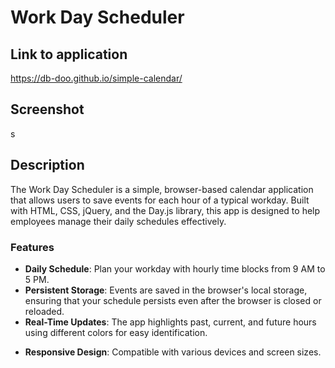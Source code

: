 <!-- Repository contains quality readme file with description, screenshot, and link to deployed application.-->

# Work Day Scheduler


## Link to application
https://db-doo.github.io/simple-calendar/

## Screenshot
<!-- <img src="./assets/screenshot.png"/> -->s

## Description

The Work Day Scheduler is a simple, browser-based calendar application that allows users to save events for each hour of a typical workday. Built with HTML, CSS, jQuery, and the Day.js library, this app is designed to help employees manage their daily schedules effectively.

### Features
- **Daily Schedule**: Plan your workday with hourly time blocks from 9 AM to 5 PM.
- **Persistent Storage**: Events are saved in the browser's local storage, ensuring that your schedule persists even after the browser is closed or reloaded.
- **Real-Time Updates**: The app highlights past, current, and future hours using different colors for easy identification.
<!-- TO DO -->
- **Responsive Design**: Compatible with various devices and screen sizes.
<!-- TO DO -->
